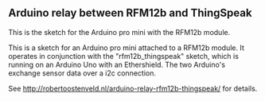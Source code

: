 ## Arduino relay between RFM12b and ThingSpeak

This is the sketch for the Arduino pro mini with the RFM12b module.

This is a sketch for an Arduino pro mini attached to a RFM12b module. It operates in conjunction with the "rfm12b_thingspeak" sketch, which is running on an Arduino Uno with an Ethershield. The two Arduino's exchange sensor data over a i2c connection. 

See http://robertoostenveld.nl/arduino-relay-rfm12b-thingspeak/ for details.
